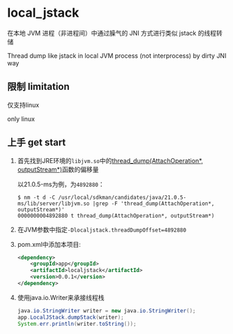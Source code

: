 # local_jstack

在本地 JVM 进程（非进程间）中通过臊气的 JNI 方式进行类似 jstack 的线程转储

Thread dump like jstack in local JVM process (not interprocess) by dirty JNI way

## 限制 limitation

仅支持linux

only linux

## 上手 get start

1.  首先找到JRE环境的`libjvm.so`中的[thread_dump(AttachOperation*, outputStream*)](https://github.com/openjdk/jdk/blob/742e735d7f6c4ee9ca5a4d290c59d7d6ec1f7635/src/hotspot/share/services/attachListener.cpp#L209)函数的偏移量

    以21.0.5-ms为例，为`4892880`：

    ```
    $ nm -t d -C /usr/local/sdkman/candidates/java/21.0.5-ms/lib/server/libjvm.so |grep -F 'thread_dump(AttachOperation*, outputStream*)'
    0000000004892880 t thread_dump(AttachOperation*, outputStream*)
    ```

2. 在JVM参数中指定`-Dlocaljstack.threadDumpOffset=4892880`

3. pom.xml中添加本项目:
    ```xml
    <dependency>
        <groupId>app</groupId>
        <artifactId>localjstack</artifactId>
        <version>0.0.1</version>
    </dependency>
    ```

4. 使用java.io.Writer来承接线程栈
    ```java
    java.io.StringWriter writer = new java.io.StringWriter();
    app.LocalJStack.dumpStack(writer);
    System.err.println(writer.toString());
    ```
